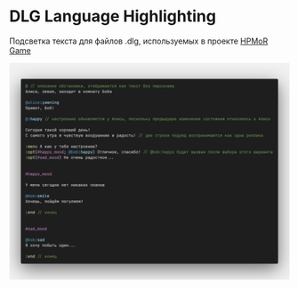 # DLG Language Highlighting

Подсветка текста для файлов .dlg, используемых в проекте [HPMoR Game](https://github.com/hpmor-game)

![Пример подсветки](docs/highlightng-example.png)